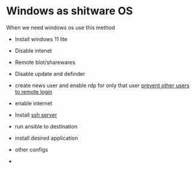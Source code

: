 # Windows as shitware OS

When we need windows os use this method

* Install windows 11 lite
* Disable intenet
* Remote blot/sharewares
* Disable update and definder

* create news user and enable rdp for only that user
[prevent other users to remote login](https://superuser.com/a/1018827/1787481)

* enable internet
* Install [ssh server](https://github.com/esmaeelE/SysAdmin/blob/main/topics/ssh.md#windows)
* run ansible to destination
* install desired application
* other configs
* 
